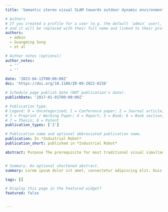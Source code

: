 ```yaml
---
title: 'Semantic stereo visual SLAM towards outdoor dynamic environment based on ORB-SLAM2'

# Authors
# If you created a profile for a user (e.g. the default `admin` user), write the username (folder name) here
# and it will be replaced with their full name and linked to their profile.
authors:
  - admin
  - Guangming Song
  - et al

# Author notes (optional)
author_notes:
  - ''
  - ''

date: '2023-04-13T00:00:00Z'
doi: 'https://doi.org/10.1108/IR-09-2022-0236'

# Schedule page publish date (NOT publication's date).
publishDate: '2017-01-01T00:00:00Z'

# Publication type.
# Legend: 0 = Uncategorized; 1 = Conference paper; 2 = Journal article;
# 3 = Preprint / Working Paper; 4 = Report; 5 = Book; 6 = Book section;
# 7 = Thesis; 8 = Patent
publication_types: ['2']

# Publication name and optional abbreviated publication name.
publication: In *Industrial Robot*
publication_short: published in *Industrial Robot*

abstract: Purpose The prerequisite for most traditional visual simultaneous localization and mapping (V-SLAM) algorithms is that most objects in the environment should be static or in low-speed locomotion. These algorithms rely on geometric information of the environment and restrict the application scenarios with dynamic objects. Semantic segmentation can be used to extract deep features from images to identify dynamic objects in the real world. Therefore, V-SLAM fused with semantic information can reduce the influence from dynamic objects and achieve higher accuracy. This paper aims to present a new semantic stereo V-SLAM method toward outdoor dynamic environments for more accurate pose estimation. Design/methodology/approach First, the Deeplabv3+ semantic segmentation model is adopted to recognize semantic information about dynamic objects in the outdoor scenes. Second, an approach that combines prior knowledge to determine the dynamic hierarchy of moveable objects is proposed, which depends on the pixel movement between frames. Finally, a semantic stereo V-SLAM based on ORB-SLAM2 to calculate accurate trajectory in dynamic environments is presented, which selects corresponding feature points on static regions and eliminates useless feature points on dynamic regions. Findings The proposed method is successfully verified on the public data set KITTI and ZED2 self-collected data set in the real world. The proposed V-SLAM system can extract the semantic information and track feature points steadily in dynamic environments. Absolute pose error and relative pose error are used to evaluate the feasibility of the proposed method. Experimental results show significant improvements in root mean square error and standard deviation error on both the KITTI data set and an unmanned aerial vehicle. That indicates this method can be effectively applied to outdoor environments. Originality/value The main contribution of this study is that a new semantic stereo V-SLAM method is proposed with greater robustness and stability, which reduces the impact of moving objects in dynamic scenes.


# Summary. An optional shortened abstract.
summary: Lorem ipsum dolor sit amet, consectetur adipiscing elit. Duis posuere tellus ac convallis placerat. Proin tincidunt magna sed ex sollicitudin condimentum.

tags: []

# Display this page in the Featured widget?
featured: false


---
```


